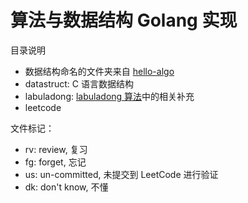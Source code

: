 # 算法与数据结构 Golang 实现

目录说明

- 数据结构命名的文件夹来自 [hello-algo](https://www.hello-algo.com)
- datastruct: C 语言数据结构
- labuladong: [labuladong 算法](https://labuladong.github.io/algo)中的相关补充
- leetcode

文件标记：

- rv: review, 复习
- fg: forget, 忘记
- us: un-committed, 未提交到 LeetCode 进行验证
- dk: don't know, 不懂
